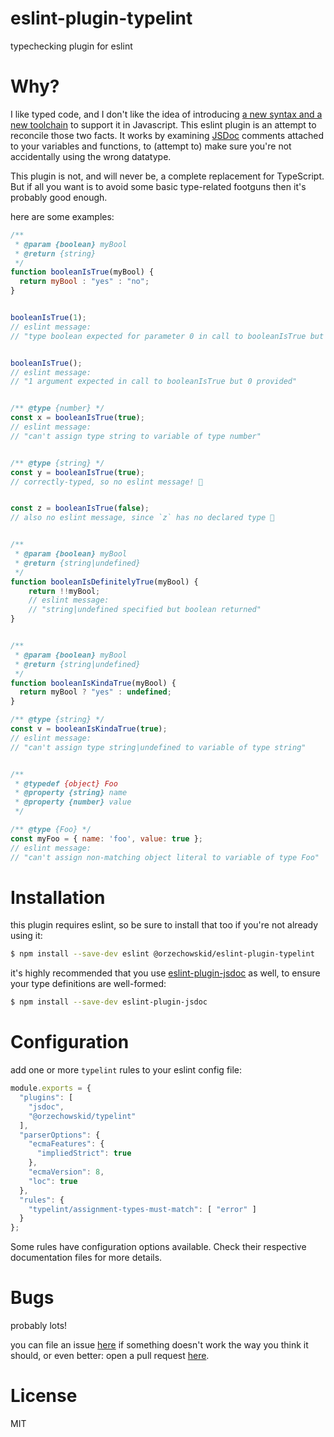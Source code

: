 # eslint-plugin-typelint
typechecking plugin for eslint

# Why?
I like typed code, and I don't like the idea of introducing [a new syntax and a new toolchain](https://www.typescriptlang.org/) to support it in Javascript.  This eslint plugin is an attempt to reconcile those two facts.  It works by examining [JSDoc](https://jsdoc.app/) comments attached to your variables and functions, to (attempt to) make sure you're not accidentally using the wrong datatype.

This plugin is not, and will never be, a complete replacement for TypeScript.  But if all you want is to avoid some basic type-related footguns then it's probably good enough.

here are some examples:

```javascript
/**
 * @param {boolean} myBool
 * @return {string}
 */
function booleanIsTrue(myBool) {
  return myBool : "yes" : "no";
}


booleanIsTrue(1);
// eslint message:
// "type boolean expected for parameter 0 in call to booleanIsTrue but number provided"


booleanIsTrue();
// eslint message:
// "1 argument expected in call to booleanIsTrue but 0 provided"


/** @type {number} */
const x = booleanIsTrue(true);
// eslint message:
// "can't assign type string to variable of type number"


/** @type {string} */
const y = booleanIsTrue(true);
// correctly-typed, so no eslint message! 🎉


const z = booleanIsTrue(false);
// also no eslint message, since `z` has no declared type 🤔


/**
 * @param {boolean} myBool
 * @return {string|undefined}
 */
function booleanIsDefinitelyTrue(myBool) {
    return !!myBool;
    // eslint message:
    // "string|undefined specified but boolean returned"
}


/**
 * @param {boolean} myBool
 * @return {string|undefined}
 */
function booleanIsKindaTrue(myBool) {
  return myBool ? "yes" : undefined;
}

/** @type {string} */
const v = booleanIsKindaTrue(true);
// eslint message:
// "can't assign type string|undefined to variable of type string"


/**
 * @typedef {object} Foo
 * @property {string} name
 * @property {number} value
 */

/** @type {Foo} */
const myFoo = { name: 'foo', value: true };
// eslint message:
// "can't assign non-matching object literal to variable of type Foo"
```

# Installation
this plugin requires eslint, so be sure to install that too if you're not already using it:
```bash
$ npm install --save-dev eslint @orzechowskid/eslint-plugin-typelint
```
it's highly recommended that you use [eslint-plugin-jsdoc](https://github.com/gajus/eslint-plugin-jsdoc) as well, to ensure your type definitions are well-formed:
```bash
$ npm install --save-dev eslint-plugin-jsdoc
```

# Configuration
add one or more `typelint` rules to your eslint config file:

```javascript
module.exports = {
  "plugins": [
    "jsdoc",
    "@orzechowskid/typelint"
  ],
  "parserOptions": {
    "ecmaFeatures": {
      "impliedStrict": true
    },
    "ecmaVersion": 8,
    "loc": true
  },
  "rules": {
    "typelint/assignment-types-must-match": [ "error" ]
  }
};
```

Some rules have configuration options available.  Check their respective documentation files for more details.

# Bugs
probably lots!

you can file an issue [here](https://github.com/orzechowskid/eslint-plugin-typelint/issues) if something doesn't work the way you think it should, or even better: open a pull request [here](https://github.com/orzechowskid/eslint-plugin-typelint/pulls).

# License
MIT
